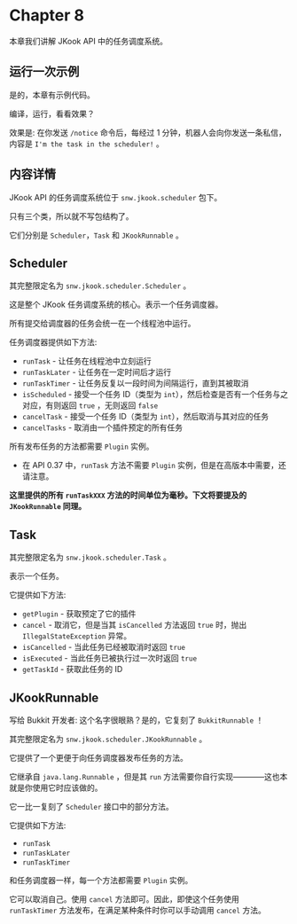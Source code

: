 # Chapter 8

本章我们讲解 JKook API 中的任务调度系统。

## 运行一次示例

是的，本章有示例代码。

编译，运行，看看效果？

效果是: 在你发送 `/notice` 命令后，每经过 1 分钟，机器人会向你发送一条私信，内容是 `I'm the task in the scheduler!` 。

## 内容详情

JKook API 的任务调度系统位于 `snw.jkook.scheduler` 包下。

只有三个类，所以就不写包结构了。

它们分别是 `Scheduler`，`Task` 和 `JKookRunnable` 。

## Scheduler

其完整限定名为 `snw.jkook.scheduler.Scheduler` 。

这是整个 JKook 任务调度系统的核心。表示一个任务调度器。

所有提交给调度器的任务会统一在一个线程池中运行。

任务调度器提供如下方法:

- `runTask` - 让任务在线程池中立刻运行
- `runTaskLater` - 让任务在一定时间后才运行
- `runTaskTimer` - 让任务反复以一段时间为间隔运行，直到其被取消
- `isScheduled` - 接受一个任务 ID（类型为 `int`），然后检查是否有一个任务与之对应，有则返回 `true` ，无则返回 `false`
- `cancelTask` - 接受一个任务 ID（类型为 `int`），然后取消与其对应的任务
- `cancelTasks` - 取消由一个插件预定的所有任务

所有发布任务的方法都需要 `Plugin` 实例。

- 在 API 0.37 中，`runTask` 方法不需要 `Plugin` 实例，但是在高版本中需要，还请注意。

**这里提供的所有 `runTaskXXX` 方法的时间单位为毫秒。下文将要提及的 `JKookRunnable` 同理。**

## Task

其完整限定名为 `snw.jkook.scheduler.Task` 。

表示一个任务。

它提供如下方法:

- `getPlugin` - 获取预定了它的插件
- `cancel` - 取消它，但是当其 `isCancelled` 方法返回 `true` 时，抛出 `IllegalStateException` 异常。
- `isCancelled` - 当此任务已经被取消时返回 `true`
- `isExecuted` - 当此任务已被执行过一次时返回 `true`
- `getTaskId` - 获取此任务的 ID

## JKookRunnable

写给 Bukkit 开发者: 这个名字很眼熟？是的，它复刻了 `BukkitRunnable` ！

其完整限定名为 `snw.jkook.scheduler.JKookRunnable` 。

它提供了一个更便于向任务调度器发布任务的方法。

它继承自 `java.lang.Runnable` ，但是其 `run` 方法需要你自行实现————这也本就是你使用它时应该做的。

它一比一复刻了 `Scheduler` 接口中的部分方法。

它提供如下方法:

- `runTask`
- `runTaskLater`
- `runTaskTimer`

和任务调度器一样，每一个方法都需要 `Plugin` 实例。

它可以取消自己。使用 `cancel` 方法即可。因此，即使这个任务使用 `runTaskTimer` 方法发布，在满足某种条件时你可以手动调用 `cancel` 方法。
